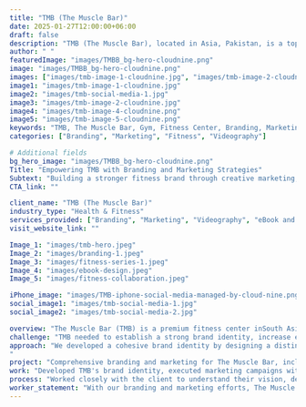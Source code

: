 ```yaml
---
title: "TMB (The Muscle Bar)"
date: 2025-01-27T12:00:00+06:00
draft: false
description: "TMB (The Muscle Bar), located in Asia, Pakistan, is a top-grade gym and fitness center known for its comprehensive branding, marketing, and fitness resources."
author: " "
featuredImage: "images/TMBB_bg-hero-cloudnine.png"
image: "images/TMBB_bg-hero-cloudnine.png"
images: ["images/tmb-image-1-cloudnine.jpg", "images/tmb-image-2-cloudnine.jpg", "images/tmb-image-3-cloudnine.jpg", "images/tmb-image-4-cloudnine.jpg"]
image1: "images/tmb-image-1-cloudnine.jpg"
image2: "images/tmb-social-media-1.jpg"
image3: "images/tmb-image-2-cloudnine.jpg"
image4: "images/tmb-image-4-cloudnine.png"
image5: "images/tmb-image-5-cloudnine.png"
keywords: "TMB, The Muscle Bar, Gym, Fitness Center, Branding, Marketing, Videography, eBook Design, Fitness Book"
categories: ["Branding", "Marketing", "Fitness", "Videography"]

# Additional fields
bg_hero_image: "images/TMBB_bg-hero-cloudnine.png"
Title: "Empowering TMB with Branding and Marketing Strategies"
Subtext: "Building a stronger fitness brand through creative marketing, branding, and resource design."
CTA_link: ""

client_name: "TMB (The Muscle Bar)"
industry_type: "Health & Fitness"
services_provided: ["Branding", "Marketing", "Videography", "eBook and Physical Book Design"]
visit_website_link: ""

Image_1: "images/tmb-hero.jpeg"
Image_2: "images/branding-1.jpeg"
Image_3: "images/fitness-series-1.jpeg"
Image_4: "images/ebook-design.jpeg"
Image_5: "images/fitness-collaboration.jpeg"

iPhone_image: "images/TMB-iphone-social-media-managed-by-cloud-nine.png"
social_image1: "images/tmb-social-media-1.jpg"
social_image2: "images/tmb-social-media-2.jpg"

overview: "The Muscle Bar (TMB) is a premium fitness center inSouth Asia, dedicated to providing top-tier training facilities and workout programs.They were in need of  re-branding and marketing, including logo design, video series production, and fitness book creation."
challenge: "TMB needed to establish a strong brand identity, increase engagement on social media, and develop fitness-related content to attract and retain members."
approach: "We developed a cohesive brand identity by designing a distinctive logo and creating customized promotional materials such as stickers, shirts, and pamphlets. We developed and executed strategic marketing campaigns, including a collaboration with Fit Flex Club, a renowned fitness brand. This partnership helped expand TMB’s reach and credibility.
"
project: "Comprehensive branding and marketing for The Muscle Bar, including logo design, video series production, and fitness book creation."
work: "Developed TMB's brand identity, executed marketing campaigns with strategic collaborations, produced professional fitness videos, and designed their fitness books."
process: "Worked closely with the client to understand their vision, designed and executed branding elements, planned social media collaborations, and created both digital and physical fitness books."
worker_statement: "With our branding and marketing efforts, The Muscle Bar gained a strong foothold in the fitness industry, attracting new members and enhancing its online and offline presence."
---
```

